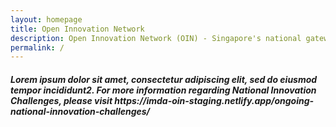 ```yaml
---
layout: homepage
title: Open Innovation Network
description: Open Innovation Network (OIN) - Singapore's national gateway to open innovation challenges, upcoming activities, latest happenings, and resources.
permalink: /
---
```

<!-- Type your notification here - the notification bar will not appear if this is empty. For other changes, refer to _data/homepage.yml to edit the homepage -->

<!-- NIC Update -->
<h5> Lorem ipsum dolor sit amet, consectetur adipiscing elit, sed do eiusmod tempor incididunt2. For more information regarding National Innovation Challenges, please visit https://imda-oin-staging.netlify.app/ongoing-national-innovation-challenges/ </h5>

